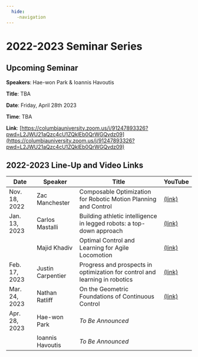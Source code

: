 ```yaml
---
  hide:
    -navigation
---
```


# 2022-2023 Seminar Series

## Upcoming Seminar

**Speakers**: Hae-won Park & Ioannis Havoutis

**Title**: TBA

**Date**: Friday, April 28th 2023

**Time**: TBA

**Link**: [https://columbiauniversity.zoom.us/j/91247893326?pwd=L2JWU21aQzc4cU1ZQklEb0QrWGQvdz09](https://columbiauniversity.zoom.us/j/91247893326?pwd=L2JWU21aQzc4cU1ZQklEb0QrWGQvdz09)

## 2022-2023 Line-Up and Video Links

| Date | Speaker | Title | YouTube |
| ----------- | ----------- | ----------- | ----------- |
| Nov. 18, 2022 | Zac Manchester | Composable Optimization for Robotic Motion Planning and Control | [(link)](https://www.youtube.com/watch?v=6tPx5kM4A3E&ab_channel=Model-BasedOptimization) |
| Jan. 13, 2023 | Carlos Mastalli | Building athletic intelligence in legged robots: a top-down approach | [(link)](https://www.youtube.com/watch?v=ljkN7jclsWM) |
|  | Majid Khadiv | Optimal Control and Learning for Agile Locomotion | [(link)](https://youtu.be/ljkN7jclsWM?t=1638) |
| Feb. 17, 2023 | Justin Carpentier | Progress and prospects in optimization for control and learning in robotics | [(link)](https://www.youtube.com/watch?v=tG64oj5GrsE) |
| Mar. 24, 2023 | Nathan Ratliff | On the Geometric Foundations of Continuous Control | [(link)](https://www.youtube.com/watch?v=_7B181kS4Xg) |
| Apr. 28, 2023 | Hae-won Park | *To Be Announced* |  |
| | Ioannis Havoutis | *To Be Announced* |  |

